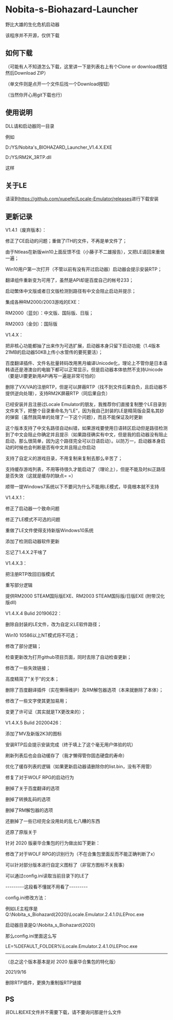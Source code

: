 # Nobita-s-Biohazard-Launcher

野比大雄的生化危机启动器

该程序并不开源，仅供下载

如何下载
----------
（可能有人不知道怎么下载，这里讲一下是列表右上有个Clone or download按钮然后Download ZIP）

（单文件则是点开一个文件后找一个Download按钮）

（当然你开心用git下载也行）

使用说明
-------------
DLL请和启动器同一目录

例如

D:/YS/Nobita's_BIOHAZARD_Launcher_V1.4.X.EXE

D:/YS/RM2K_3RTP.dll

这样

关于LE
-------------

请滚到<https://github.com/xupefei/Locale-Emulator/releases>进行下载安装

更新记录
------------
V1.4.1（废弃版本）：

修正了CE启动的问题；重做了ITH的文件，不再是单文件了；

由于Ntleas在新版win10上面反馈不佳（小藤子不二雄报告），又把LE请回来重做一遍；

Win10用户第一次打开（不管以前有没有开过启动器）启动器会提示安装RTP；

翻译组件重新变为可用了，虽然是API却是百度自己的帐号233；

启动繁体中文版或者日文版检测到路径有中文会阻止启动并提示；

集成各种RM2000/2003游戏的EXE：

RM2000（蓝剑）：中文版、国际版、日版；

RM2003（金剑）：国际版

V1.4.X：

把非核心功能都抽了出来作为可选扩展，启动器本身只留下启动功能（1.4版本21MB的启动器50KB上传小水管传的要死要活）；

百度翻译插件、文件名批量转码改用黑月编译Unicode化，理论上不管你是日本语韩语还是港澳台的电脑下都可以正常显示，但是启动器本体依然不支持Unicode（要是UI要更新用API再写一遍是非常可怕的）

删除了VX/VA的注册RTP，但是可以屏蔽RTP（找不到文件后果自负，且启动器不提供逆向处理），支持RM2K屏蔽RTP（同后果自负）

已经安装并且注册过Locale Emulator的朋友，我推荐你们直接复制整个LE目录到文件夹下，把整个目录重命名为“LE”，因为我自己封装的LE是精简版会莫名其妙的弹窗（虽然我简单的处理了一下这个问题），而且不能保证及时更新

这个版本支持了中文名路径自动纠错，如果游戏要使用日语转区启动但是路径检测到了中文会阻止你确定并且提示（如果路径确实有中文，但是我的启动器没有阻止启动，那么很简单，因为这个路径完全可以日语启动）。以防万一，启动器本身启动的时候也会判断是否有中文并且阻止你启动

支持了自定义的游戏目录，不用复制来复制去那么辛苦了；

支持缓存游戏列表，不用等待很久才能启动了（理论上），但是不能及时纠正路径是否失效（这就是缓存的缺点= =）

顺带一提Windows7系统以下不要问为什么不能用LE模式，毕竟根本就不支持

V1.4.X.1：

修正了启动器一个致命问题

修正了LE模式不可选的问题

重做了LE文件使得支持新版Windows10系统

添加了检测启动器软件更新

忘记了1.4.X.2干啥了

V1.4.X.3：

把注册RTP改回旧版模式

重写部分逻辑

提供RM2000 STEAM国际版EXE、RM2003 STEAM国际版/日版EXE (附带汉化版dll)

V1.4.X.4 Bulid 20190622：

删除自封装的LE文件，改为自定义LE软件路径；

Win10 10586以上NT模式将不可选；

修改了部分逻辑；

检查更新改为打开github项目页面，同时去除了自动检查更新；

修改了一些失效链接；

高度精简了"关于"的文本；

删除了百度翻译插件（实在懒得维护）及RM解包器选项（本来就删除了本体）；

修改了一些文字使其更加易用；

变更了许可证（其实就是TX更改来的）；

V1.4.X.5 Bulid 20200426：

添加了MV及新版2K3的图标

安装RTP后会提示安装完成（终于填上了这个毫无用户体验的坑）

刷新列表后也会自动缓存了（我才懒得管你固态硬盘的寿命）

优化了缓存列表的逻辑（如果更新启动器请删除你的list.bin，没有不用管）

修复了对于WOLF RPG的启动行为

删掉了关于百度翻译的选项

删掉了转换乱码的选项

删掉了RM解包器的选项

还删掉了一些已经完全没用处的乱七八糟的东西

还原了原版关于

针对 2020 版豪华合集包的行为做出如下更新：

修改了对于WOLF RPG的识别行为（不在合集包里面反而不能正确判断了x）

可以针对部分版本进行自定义图标了（非官方图标不关我事）

可以通过config.ini读取当前目录下的LE了

---------这段看不懂就不用看了---------

config.ini修改方法：

例如LE主程序是Q:\Nobita_s_Biohazard(2020)\Locale.Emulator.2.4.1.0\LEProc.exe

启动器目录是Q:\Nobita_s_Biohazard(2020)

那么config.ini里面这么写

LE=%DEFAULT_FOLDER%\Locale.Emulator.2.4.1.0\LEProc.exe

------------------

（总之这个版本基本是对 2020 版豪华合集包的特化版）

2021/9/16

删除RTP插件，更换为重制版RTP链接

PS
---------
非DLL和EXE文件并不需要下载，请不要询问那是什么文件
